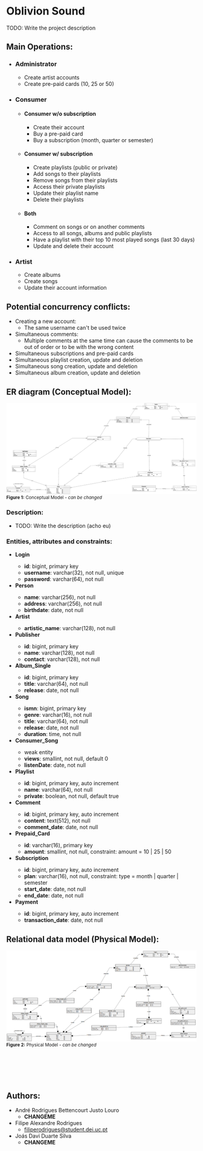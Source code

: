 # Oblivion Sound
TODO: Write the project description

## Main Operations:
<ul>
  <li>
    <h3> <b>Administrator</b></h3>
    <ul>
      <li>Create artist accounts</li>
      <li>Create pre-paid cards (10, 25 or 50)</li>
    </ul>
  </li>
  <li>
    <h3><b>Consumer</b></h3>
    <ul>
      <li><h4><b>Consumer w/o subscription</b></h4>
        <ul>
          <li>Create their account</li>
          <li>Buy a pre-paid card</li>
          <li>Buy a subscription (month, quarter or semester)</li>
        </ul>
      </li>
      <li><h4><b>Consumer w/ subscription</b></h4>
        <ul>
          <li>Create playlists (public or private)</li>
          <li>Add songs to their playlists</li>
          <li>Remove songs from their playlists</li>
          <li>Access their private playlists</li>
          <li>Update their playlist name</li>
          <li>Delete their playlists</li>
        </ul>
      </li>
      <li><h4><b>Both</b></h4>
        <ul>
          <li>Comment on songs or on another comments</li>
          <li>Access to all songs, albums and public playlists</li>
          <li>Have a playlist with their top 10 most played songs (last 30 days)</li>
          <li>Update and delete their account</li>
        </ul>
      </li>
    </ul>
  </li>
  <li><h3><b>Artist</b></h3>
    <ul>
      <li>Create albums</li>
      <li>Create songs</li>
      <li>Update their account information</li>
    </ul>
  </li>
</ul>

## Potential concurrency conflicts:
- Creating a new account:
  - The same username can't be used twice
- Simultaneous comments:
  - Multiple comments at the same time can cause the comments to be out of order or to be with the wrong content
- Simultaneous subscriptions and pre-paid cards
- Simultaneous playlist creation, update and deletion
- Simultaneous song creation, update and deletion
- Simultaneous album creation, update and deletion

## ER diagram (Conceptual Model):
<div>
  <img src="./images/ERConceptual.jpg" style="margin-bottom: -8px;">
  <sub><b>Figure 1:</b> Conceptual Model - <i>can be changed</i></sub>
</div>

### Description:
- TODO: Write the description (acho eu)

### Entities, attributes and constraints:
<ul>
  <li><b>Login</b></li>
  <ul>
    <li><b>id</b>: bigint, primary key</li>
    <li><b>username</b>: varchar(32), not null, unique</li>
    <li><b>password</b>: varchar(64), not null</li>
  </ul>
  <li><b>Person</b></li>
  <ul>
    <li><b>name</b>: varchar(256), not null</li>
    <li><b>address</b>: varchar(256), not null</li>
    <li><b>birthdate</b>: date, not null</li>
  </ul>
  <li><b>Artist</b></li>
  <ul>
    <li><b>artistic_name</b>: varchar(128), not null</li>
  </ul>
  <li><b>Publisher</b></li>
  <ul>
    <li><b>id</b>: bigint, primary key</li>
    <li><b>name</b>: varchar(128), not null</li>
    <li><b>contact</b>: varchar(128), not null</li>
  </ul>
  <li><b>Album_Single</b></li>
  <ul>
    <li><b>id</b>: bigint, primary key</li>
    <li><b>title</b>: varchar(64), not null</li>
    <li><b>release</b>: date, not null</li>
  </ul>
  <li><b>Song</b></li>
  <ul>
    <li><b>ismn</b>: bigint, primary key</li>
    <li><b>genre</b>: varchar(16), not null</li>
    <li><b>title</b>: varchar(64), not null</li>
    <li><b>release</b>: date, not null</li>
    <li><b>duration</b>: time, not null</li>
  </ul>
  <li><b>Consumer_Song</b></li>
  <ul>
    <li>weak entity</li>
    <li><b>views</b>: smallint, not null, default 0</li>
    <li><b>listenDate</b>: date, not null</li>
  </ul>
  <li><b>Playlist</b></li>
  <ul>
    <li><b>id</b>: bigint, primary key, auto increment</li>
    <li><b>name</b>: varchar(64), not null</li>
    <li><b>private</b>: boolean, not null, default true</li>
  </ul>
  <li><b>Comment</b></li>
  <ul>
    <li><b>id</b>: bigint, primary key, auto increment</li>
    <li><b>content</b>: text(512), not null</li>
    <li><b>comment_date</b>: date, not null</li>
  </ul>
  <li><b>Prepaid_Card</b></li>
  <ul>
    <li><b>id</b>: varchar(16), primary key</li>
    <li><b>amount</b>: smallint, not null, constraint: amount = 10 | 25 | 50</li>
  </ul>
  <li><b>Subscription</b></li>
  <ul>
    <li><b>id</b>: bigint, primary key, auto increment</li>
    <li><b>plan</b>: varchar(16), not null, constraint: type = month | quarter | semester</li>
    <li><b>start_date</b>: date, not null</li>
    <li><b>end_date</b>: date, not null</li>
  </ul>
  <li><b>Payment</b></li>
  <ul>
    <li><b>id</b>: bigint, primary key, auto increment</li>
    <li><b>transaction_date</b>: date, not null</li>
  </ul>
</ul>

## Relational data model (Physical Model):
<div>
  <img src="./images/ERPhysical.png" style="margin-bottom: -8px;">
  <sub><b>Figure 2:</b> Physical Model - <i>can be changed</i></sub>
</div>

<br>
<br>
<br>
<br>
<br>

## Authors:
- André Rodrigues Bettencourt Justo Louro
  - **CHANGEME**
- Filipe Alexandre Rodrigues
  - filiperodrigues@student.dei.uc.pt
- Joás Davi Duarte Silva
  - **CHANGEME**

<!-- Remove anchor links from h3 and h4 -->
<script>
  var h3 = document.getElementsByTagName("h3");
  var h4 = document.getElementsByTagName("h4");
  for (var i = 0; i < h3.length; i++) h3[i].removeAttribute("id");
  for (var i = 0; i < h4.length; i++) h4[i].removeAttribute("id");
</script>
